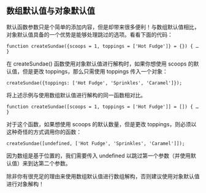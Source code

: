 ## 数组默认值与对象默认值
默认函数参数只是个简单的添加内容，但是却带来很多便利！与数组默认值相比，对象默认值具备的一个优势是能够处理跳过的选项。看看下面的代码：

```
function createSundae({scoops = 1, toppings = ['Hot Fudge']} = {}) { … }
```
在 createSundae() 函数使用对象默认值进行解构时，如果你想使用 scoops 的默认值，但是更改 toppings，那么只需使用 toppings 传入一个对象：

```
createSundae({toppings: ['Hot Fudge', 'Sprinkles', 'Caramel']});
```
将上述示例与使用数组默认值进行解构的同一函数相对比。

```
function createSundae([scoops = 1, toppings = ['Hot Fudge']] = []) { … }
```
对于这个函数，如果想使用 scoops 的默认数量，但是更改 toppings，则必须以这种奇怪的方式调用你的函数：

```
createSundae([undefined, ['Hot Fudge', 'Sprinkles', 'Caramel']]);
```
因为数组是基于位置的，我们需要传入 undefined 以跳过第一个参数（并使用默认值）来到达第二个参数。

除非你有很充足的理由来使用数组默认值进行数组解构，否则建议使用对象默认值进行对象解构！